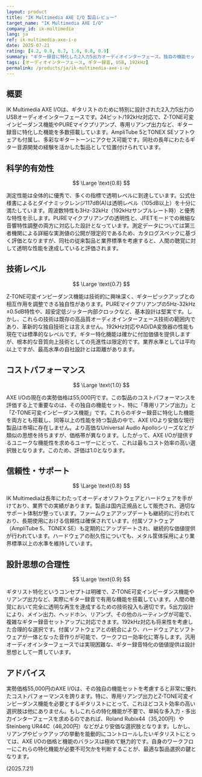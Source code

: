 ```yaml
---
layout: product
title: "IK Multimedia AXE I/O 製品レビュー"
target_name: "IK Multimedia AXE I/O"
company_id: ik-multimedia
lang: ja
ref: ik-multimedia-axe-i-o
date: 2025-07-21
rating: [4.2, 0.8, 0.7, 1.0, 0.8, 0.9]
summary: "ギター録音に特化した2入力5出力オーディオインターフェース。独自の機能セットに対し、優れたコストパフォーマンスを実現。"
tags: [オーディオインターフェース, ギター録音, USB, 192kHz]
permalink: /products/ja/ik-multimedia-axe-i-o/
---
```


## 概要

IK Multimedia AXE I/Oは、ギタリストのために特別に設計された2入力5出力のUSBオーディオインターフェースです。24ビット/192kHz対応で、Z-TONE可変インピーダンス機能やPUREマイクプリアンプ、専用リアンプ出力など、ギター録音に特化した機能を多数搭載しています。AmpliTube 5とTONEX SEソフトウェアも付属し、多彩なギタートーンにアクセス可能です。同社の長年にわたるギター音源開発の経験を活かした製品として位置付けられています。

## 科学的有効性

$$ \Large \text{0.8} $$

測定性能は全体的に優秀で、多くの指標で透明レベルに到達しています。公式仕様書によるとダイナミックレンジ117dB(A)は透明レベル（105dB以上）を十分に満たしています。周波数特性も3Hz-32kHz（192kHzサンプルレート時）と優秀な特性を示します。PUREマイクプリアンプの透明性と、JFETモードでの微細な音響特性調整の両方に対応した設計となっています。測定データについては第三者機関による詳細な実測値の公開が限定的であるため、カタログスペックに基づく評価となりますが、同社の従来製品と業界標準を考慮すると、人間の聴覚に対して透明な性能を達成していると評価されます。

## 技術レベル

$$ \Large \text{0.7} $$

Z-TONE可変インピーダンス機能は技術的に興味深く、ギターピックアップとの相互作用を調整できる独自性があります。PUREマイクプリアンプの5Hz-32kHz ±0.5dB特性や、超安定低ジッター内部クロックなど、基本設計は堅実です。しかし、これらの技術は既存の高品質オーディオインターフェース技術の範囲内であり、革新的な独自技術とは言えません。192kHz対応やAD/DA変換器の性能も現在では標準的なレベルです。ギター特化機能は確かに付加価値を提供しますが、根本的な音質向上技術としての先進性は限定的です。業界水準としては平均以上ですが、最高水準の自社設計とは距離があります。

## コストパフォーマンス

$$ \Large \text{1.0} $$

AXE I/Oの現在の実勢価格は55,000円です。この製品のコストパフォーマンスを評価する上で重要なのは、その独自の機能セット、特に「専用リアンプ出力」と「Z-TONE可変インピーダンス機能」です。これらのギター録音に特化した機能を両方とも搭載し、同等以上の性能を持つ製品の中で、AXE I/Oより安価な現行製品は市場に存在しません。より高価なUniversal Audio Apolloシリーズなどが類似の思想を持ちますが、価格帯が異なります。したがって、AXE I/Oが提供するユニークな機能性を求めるユーザーにとって、これは最もコスト効率の高い選択肢となります。このため、評価は1.0となります。

## 信頼性・サポート

$$ \Large \text{0.8} $$

IK Multimediaは長年にわたってオーディオソフトウェアとハードウェアを手がけており、業界での実績があります。製品は国内正規品として販売され、適切なサポート体制が整っています。ファームウェアアップデートも継続的に行われており、長期使用における信頼性は確保されています。付属ソフトウェア（AmpliTube 5、TONEX SE）も定期的にアップデートされ、継続的な価値提供が行われています。ハードウェアの耐久性についても、メタル筐体採用により業界標準以上の水準を維持しています。

## 設計思想の合理性

$$ \Large \text{0.9} $$

ギタリスト特化というコンセプトは明確で、Z-TONE可変インピーダンス機能やリアンプ出力など、実際にギター録音で有用な機能を搭載しています。人間の聴覚において完全に透明な再生を達成するための技術投入も適切です。5出力設計により、メイン出力、ヘッドホン、リアンプ、その他のルーティングが可能で、複雑なギター録音セットアップに対応できます。192kHz対応も将来性を考慮した合理的な選択です。付属ソフトウェアとの統合により、ハードウェアとソフトウェアが一体となった音作りが可能で、ワークフロー効率化に寄与します。汎用オーディオインターフェースでは実現困難な、ギター録音特化の価値提供は設計思想として一貫しています。

## アドバイス

実勢価格55,000円のAXE I/Oは、その独自の機能セットを考慮すると非常に優れたコストパフォーマンスを誇ります。特に、専用リアンプ出力とZ-TONE可変インピーダンス機能を必要とするギタリストにとって、これほどコスト効率の高い選択肢は他にありません。もしこれらの特化機能が不要で、単純な多入力・多出力インターフェースを求めるのであれば、Roland Rubix44（35,200円）やSteinberg UR44C（46,200円）などがより安価な選択肢となります。しかし、リアンプやピックアップの挙動を能動的にコントロールしたいギタリストにとっては、AXE I/Oの価格と機能のバランスは極めて魅力的です。自身のワークフローにこれらの特化機能が必要不可欠かを判断することが、最適な製品選択の鍵となります。

(2025.7.21)

